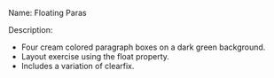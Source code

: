 Name: Floating Paras

Description:
- Four cream colored paragraph boxes on a dark green background.
- Layout exercise using the float property.
- Includes a variation of clearfix.

